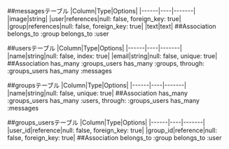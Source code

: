 ##messagesテーブル
|Column|Type|Options|
|------|----|-------|
|image|string|
|user|references|null: false, foreign_key: true|
|group|references|null: false, foreign_key: true|
|text|text|
##Association
belongs_to :group
belongs_to :user

##usersテーブル
|Column|Type|Options|
|------|----|-------|
|name|string|null: false, index: true|
|email|string|null: false, unique: true|
##Association
has_many :groups_users
has_many :groups, through: :groups_users
has_many :messages

##groupsテーブル
|Column|Type|Options|
|------|----|-------|
|name|string|null: false, unique: true|
##Association
has_many :groups_users
has_many :users, through: :groups_users
has_many :messages

##groups_usersテーブル
|Column|Type|Options|
|------|----|-------|
|user_id|reference|null: false, foreign_key: true|
|group_id|reference|null: false, foreign_key: true|
##Association
belongs_to :group
belongs_to :user